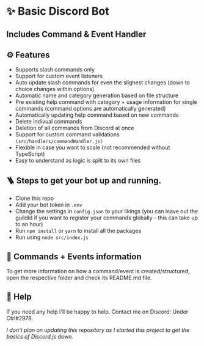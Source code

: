 # ✨ Basic Discord Bot

## Includes Command & Event Handler

## ⚙️ Features

- Supports slash commands only
- Support for custom event listeners
- Auto update slash commands for even the slighest changes (down to choice changes within options)
- Automatic name and category generation based on file structure
- Pre existing help command with category + usage information for single commands (command options are automatically generated)
- Automatically updating help command based on new commands
- Delete indivual commands
- Deletion of all commands from Discord at once
- Support for custom command validations `(src/handlers/commandHandler.js)`
- Flexible in case you want to scale (not recommended without TypeScript)
- Easy to understand as logic is split to its own files

## 🪜 Steps to get your bot up and running.

- Clone this repo
- Add your bot token in `.env`
- Change the settings in `config.json` to your likings (you can leave out the guildId if you want to register your commands globally - this can take up to an hour)
- Run `npm install` or `yarn` to install all the packages
- Run using `node src/index.js`

## 🧾 Commands + Events information

To get more information on how a command/event is created/structured, open the respective folder and check its README.md file.

## 🤔 Help

If you need any help I'll be happy to help. Contact me on Discord: Under Ctrl#2978.

_I don't plan on updating this repository as I started this project to get the basics of Discord.js down._
